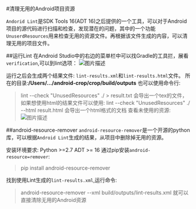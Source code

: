 #清理无用的Android项目资源

`Andorid Lint`是SDK Tools 16(ADT 16)之后提供的一个工具，可以对于Android项目的源代码进行扫描和检查，发现潜在的问题，其中的一个功能`UnuserdResources`用来检查无用的资源文件。再根据该文件生成的内容，可以清理无用的项目文件。

##运行Lint
在Android Studio中的右边的菜单栏中可以找Gradle的工具拦，展看`verification`,可以到lint选项：
![图片描述][1]

运行之后会生成两个结果文件:
`lint-results.xml`和`lint-results.html`文件。
所在的目录:**/Users/.../android-crop/crop/build/outputs**
也可以使用命令行:
> lint --check "UnusedResources" ./  > result.txt
会导出一个tex的文件，如果想使用html的结果文件可以使用:
>lint --check "UnusedResources" ./  --html result.html
会导出一个html格式的文档
查看未使用的资源:
![图片描述][2]



##android-resource-remover
`android-resource-remover`是一个开源的python库，可以根据`Android Lint`生成的结果，从项目中删除掉无用的资源。

安装环境要求:
	Python >=2.7
	ADT >= 16
通过pip安装`android-resource=remover`:
>pip install android-resource-remover

找到使用Lint生成的`lint-results.xml`,运行命令:
>android-resource-remover --xml build/outputs/lint-results.xml
就可以直接清除无用的Android资源


  [1]: /img/bVuwlD
  [2]: /img/bVuwlV

